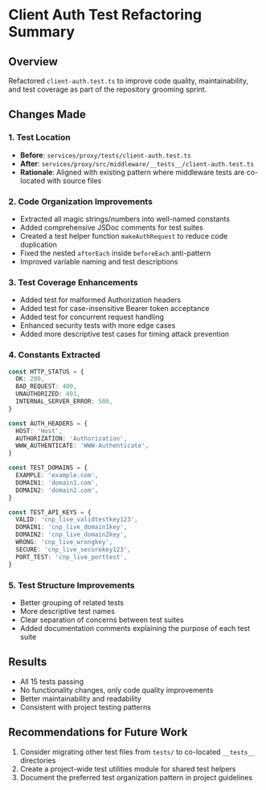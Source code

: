 # Client Auth Test Refactoring Summary

## Overview

Refactored `client-auth.test.ts` to improve code quality, maintainability, and test coverage as part of the repository grooming sprint.

## Changes Made

### 1. Test Location

- **Before**: `services/proxy/tests/client-auth.test.ts`
- **After**: `services/proxy/src/middleware/__tests__/client-auth.test.ts`
- **Rationale**: Aligned with existing pattern where middleware tests are co-located with source files

### 2. Code Organization Improvements

- Extracted all magic strings/numbers into well-named constants
- Added comprehensive JSDoc comments for test suites
- Created a test helper function `makeAuthRequest` to reduce code duplication
- Fixed the nested `afterEach` inside `beforeEach` anti-pattern
- Improved variable naming and test descriptions

### 3. Test Coverage Enhancements

- Added test for malformed Authorization headers
- Added test for case-insensitive Bearer token acceptance
- Added test for concurrent request handling
- Enhanced security tests with more edge cases
- Added more descriptive test cases for timing attack prevention

### 4. Constants Extracted

```typescript
const HTTP_STATUS = {
  OK: 200,
  BAD_REQUEST: 400,
  UNAUTHORIZED: 401,
  INTERNAL_SERVER_ERROR: 500,
}

const AUTH_HEADERS = {
  HOST: 'Host',
  AUTHORIZATION: 'Authorization',
  WWW_AUTHENTICATE: 'WWW-Authenticate',
}

const TEST_DOMAINS = {
  EXAMPLE: 'example.com',
  DOMAIN1: 'domain1.com',
  DOMAIN2: 'domain2.com',
}

const TEST_API_KEYS = {
  VALID: 'cnp_live_validtestkey123',
  DOMAIN1: 'cnp_live_domain1key',
  DOMAIN2: 'cnp_live_domain2key',
  WRONG: 'cnp_live_wrongkey',
  SECURE: 'cnp_live_securekey123',
  PORT_TEST: 'cnp_live_porttest',
}
```

### 5. Test Structure Improvements

- Better grouping of related tests
- More descriptive test names
- Clear separation of concerns between test suites
- Added documentation comments explaining the purpose of each test suite

## Results

- All 15 tests passing
- No functionality changes, only code quality improvements
- Better maintainability and readability
- Consistent with project testing patterns

## Recommendations for Future Work

1. Consider migrating other test files from `tests/` to co-located `__tests__` directories
2. Create a project-wide test utilities module for shared test helpers
3. Document the preferred test organization pattern in project guidelines
